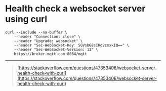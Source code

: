 # Health check a websocket server using curl
```
curl --include --no-buffer \
    --header "Connection: close" \
    --header "Upgrade: websocket" \
    --header "Sec-WebSocket-Key: SGVsbG8sIHdvcmxkIQ==" \
    --header "Sec-WebSocket-Version: 13" \
    https://broker.mqtt.com:8084/mqtt
```
---
> [https://stackoverflow.com/questions/47353406/websocket-server-health-check-with-curl](https://stackoverflow.com/questions/47353406/websocket-server-health-check-with-curl)